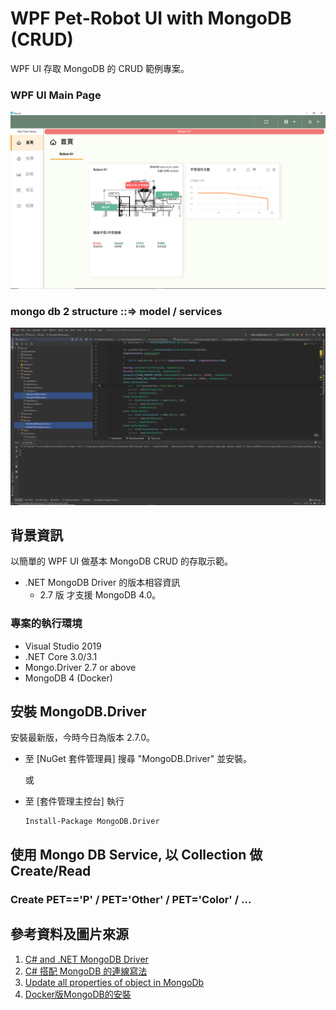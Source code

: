 # WPF Pet-Robot UI with MongoDB (CRUD) 

WPF UI 存取 MongoDB 的 CRUD 範例專案。

### WPF UI Main Page
![img_1.png](img_1.png)
### mongo db 2 structure ::=> model / services
![img.png](img.png)


## 背景資訊

以簡單的 WPF UI 做基本 MongoDB CRUD 的存取示範。

* .NET MongoDB Driver 的版本相容資訊
  * 2.7 版 才支援 MongoDB 4.0。

### 專案的執行環境

* Visual Studio 2019
* .NET Core 3.0/3.1
* Mongo.Driver 2.7 or above
* MongoDB 4 (Docker)

## 安裝 MongoDB.Driver

安裝最新版，今時今日為版本 2.7.0。

* 至 [NuGet 套件管理員] 搜尋 "MongoDB.Driver" 並安裝。  

  或
* 至 [套件管理主控台] 執行
    ```
    Install-Package MongoDB.Driver
    ```
## 使用 Mongo DB Service, 以 Collection 做 Create/Read

### Create PET=='P' / PET='Other' / PET='Color' / ...


## 參考資料及圖片來源

1. [C# and .NET MongoDB Driver](https://docs.mongodb.com/ecosystem/drivers/csharp/)
2. [C# 搭配 MongoDB 的連線寫法](https://blog.yowko.com/mongodb-connectionstring/)
3. [Update all properties of object in MongoDb](https://stackoverflow.com/questions/30893012/update-all-properties-of-object-in-mongodb)
4. [Docker版MongoDB的安裝](https://www.jianshu.com/p/2181b2e27021)
